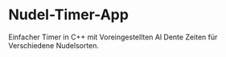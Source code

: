 # Nudel-Timer-App
Einfacher Timer in C++ mit Voreingestellten Al Dente Zeiten für Verschiedene Nudelsorten.
